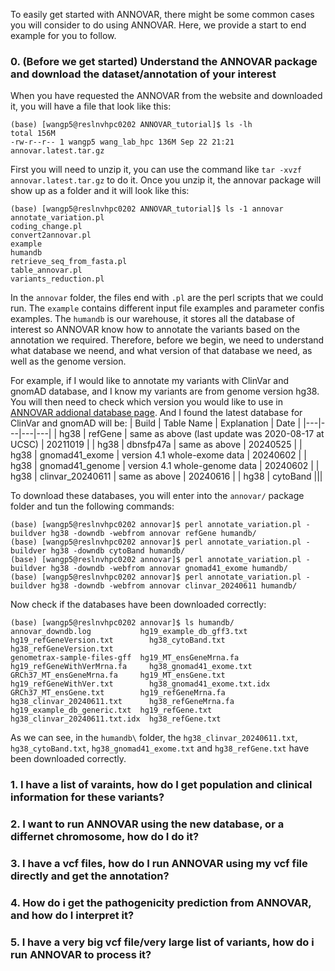 To easily get started with ANNOVAR, there might be some common cases you will consider to do using ANNOVAR. Here, we provide a start to end example for you to follow.
### 0. (Before we get started) Understand the ANNOVAR package and download the dataset/annotation of your interest
When you have requested the ANNOVAR from the website and downloaded it, you will have a file that look like this:
```
(base) [wangp5@reslnvhpc0202 ANNOVAR_tutorial]$ ls -lh
total 156M
-rw-r--r-- 1 wangp5 wang_lab_hpc 136M Sep 22 21:21 annovar.latest.tar.gz
```
First you will need to unzip it, you can use the command like `tar -xvzf annovar.latest.tar.gz` to do it. Once you unzip it, the annovar package will show up as a folder and it will look like this:
```
(base) [wangp5@reslnvhpc0202 ANNOVAR_tutorial]$ ls -1 annovar
annotate_variation.pl
coding_change.pl
convert2annovar.pl
example
humandb
retrieve_seq_from_fasta.pl
table_annovar.pl
variants_reduction.pl
``` 
In the `annovar` folder, the files end with `.pl` are the perl scripts that we could run. The `example` contains different input file examples and parameter confis examples. The `humandb` is our warehouse, it stores all the database of interest so ANNOVAR know how to annotate the variants based on the annotation we required. Therefore, before we begin, we need to understand what database we neend, and what version of that database we need, as well as the genome version.

For example, if I would like to annotate my variants with ClinVar and gnomAD database, and I know my variants are from genome version hg38. You will then need to check which version you would like to use in [ANNOVAR addional database page](https://annovar.openbioinformatics.org/en/latest/user-guide/download/#additional-databases). 
And I found the latest database for ClinVar and gnomAD will be:
| Build | Table Name | Explanation | Date |
|---|---|---|---|
| hg38 | refGene | same as above (last update was 2020-08-17 at UCSC) | 20211019 |
| hg38 | dbnsfp47a | same as above | 20240525 |
| hg38 | gnomad41_exome | version 4.1 whole-exome data | 20240602 |
| hg38 | gnomad41_genome | version 4.1 whole-genome data | 20240602 |
| hg38 | clinvar_20240611 |  same as above | 20240616 |
| hg38 | cytoBand |||

To download these databases, you will enter into the `annovar/` package folder and tun the following commands:
```
(base) [wangp5@reslnvhpc0202 annovar]$ perl annotate_variation.pl -buildver hg38 -downdb -webfrom annovar refGene humandb/
(base) [wangp5@reslnvhpc0202 annovar]$ perl annotate_variation.pl -buildver hg38 -downdb cytoBand humandb/
(base) [wangp5@reslnvhpc0202 annovar]$ perl annotate_variation.pl -buildver hg38 -downdb -webfrom annovar gnomad41_exome humandb/
(base) [wangp5@reslnvhpc0202 annovar]$ perl annotate_variation.pl -buildver hg38 -downdb -webfrom annovar clinvar_20240611 humandb/
```
Now check if the databases have been downloaded correctly:
```
(base) [wangp5@reslnvhpc0202 annovar]$ ls humandb/
annovar_downdb.log           hg19_example_db_gff3.txt  hg19_refGeneVersion.txt        hg38_cytoBand.txt            hg38_refGeneVersion.txt
genometrax-sample-files-gff  hg19_MT_ensGeneMrna.fa    hg19_refGeneWithVerMrna.fa     hg38_gnomad41_exome.txt
GRCh37_MT_ensGeneMrna.fa     hg19_MT_ensGene.txt       hg19_refGeneWithVer.txt        hg38_gnomad41_exome.txt.idx
GRCh37_MT_ensGene.txt        hg19_refGeneMrna.fa       hg38_clinvar_20240611.txt      hg38_refGeneMrna.fa
hg19_example_db_generic.txt  hg19_refGene.txt          hg38_clinvar_20240611.txt.idx  hg38_refGene.txt
````
As we can see, in the `humandb\` folder, the `hg38_clinvar_20240611.txt`, `hg38_cytoBand.txt`, `hg38_gnomad41_exome.txt` and `hg38_refGene.txt` have been downloaded correctly. 


### 1. I have a list of varaints, how do I get population and clinical information for these variants?

### 2. I want to run ANNOVAR using the new database, or a differnet chromosome, how do I do it?

### 3. I have a vcf files, how do I run ANNOVAR using my vcf file directly and get the annotation?

### 4. How do i get the pathogenicity prediction from ANNOVAR, and how do I interpret it?

### 5. I have a very big vcf file/very large list of variants, how do i run ANNOVAR to process it?
